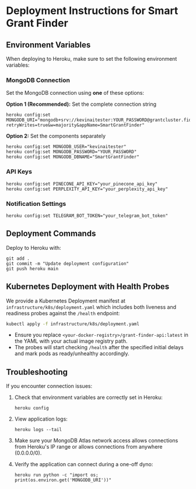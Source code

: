 # Deployment Instructions for Smart Grant Finder

## Environment Variables

When deploying to Heroku, make sure to set the following environment variables:

### MongoDB Connection

Set the MongoDB connection using **one** of these options:

**Option 1 (Recommended):** Set the complete connection string

```
heroku config:set MONGODB_URI="mongodb+srv://kevinaitester:YOUR_PASSWORD@grantcluster.fidxu.mongodb.net/SmartGrantFinder?retryWrites=true&w=majority&appName=SmartGrantFinder"
```

**Option 2:** Set the components separately

```
heroku config:set MONGODB_USER="kevinaitester"
heroku config:set MONGODB_PASSWORD="YOUR_PASSWORD"
heroku config:set MONGODB_DBNAME="SmartGrantFinder"
```

### API Keys

```
heroku config:set PINECONE_API_KEY="your_pinecone_api_key"
heroku config:set PERPLEXITY_API_KEY="your_perplexity_api_key"
```

### Notification Settings

```
heroku config:set TELEGRAM_BOT_TOKEN="your_telegram_bot_token"
```

## Deployment Commands

Deploy to Heroku with:

```
git add .
git commit -m "Update deployment configuration"
git push heroku main
```

## Kubernetes Deployment with Health Probes

We provide a Kubernetes Deployment manifest at `infrastructure/k8s/deployment.yaml` which includes both liveness and readiness probes against the `/health` endpoint:

```bash
kubectl apply -f infrastructure/k8s/deployment.yaml
```

- Ensure you replace `<your-docker-registry>/grant-finder-api:latest` in the YAML with your actual image registry path.
- The probes will start checking `/health` after the specified initial delays and mark pods as ready/unhealthy accordingly.

## Troubleshooting

If you encounter connection issues:

1. Check that environment variables are correctly set in Heroku:

   ```
   heroku config
   ```

2. View application logs:

   ```
   heroku logs --tail
   ```

3. Make sure your MongoDB Atlas network access allows connections from Heroku's IP range or allows connections from anywhere (0.0.0.0/0).

4. Verify the application can connect during a one-off dyno:
   ```
   heroku run python -c "import os; print(os.environ.get('MONGODB_URI'))"
   ```
